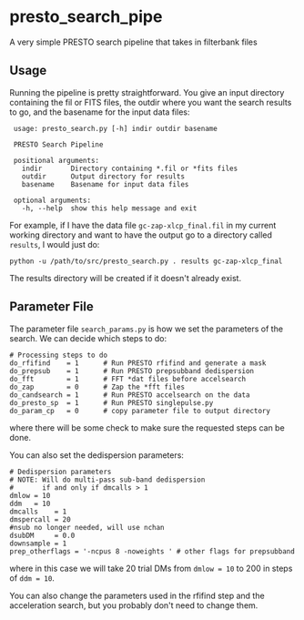 # presto_search_pipe

A very simple PRESTO search pipeline that takes in 
filterbank files 

## Usage

Running the pipeline is pretty straightforward.  You give 
an input directory containing the fil or FITS files, the 
outdir where you want the search results to go, and the 
basename for the input data files:

     usage: presto_search.py [-h] indir outdir basename
     
     PRESTO Search Pipeline
     
     positional arguments:
       indir       Directory containing *.fil or *fits files
       outdir      Output directory for results
       basename    Basename for input data files
     
     optional arguments:
       -h, --help  show this help message and exit

For example, if I have the data file `gc-zap-xlcp_final.fil` in my 
current working directory and want to have the output go to a directory 
called `results`, I would just do:

    python -u /path/to/src/presto_search.py . results gc-zap-xlcp_final 

The results directory will be created if it doesn't already exist.

## Parameter File

The parameter file `search_params.py` is how we set the parameters 
of the search.  We can decide which steps to do:

    # Processing steps to do
    do_rfifind    = 1      # Run PRESTO rfifind and generate a mask
    do_prepsub    = 1      # Run PRESTO prepsubband dedispersion
    do_fft        = 1      # FFT *dat files before accelsearch
    do_zap        = 0      # Zap the *fft files
    do_candsearch = 1      # Run PRESTO accelsearch on the data
    do_presto_sp  = 1      # Run PRESTO singlepulse.py
    do_param_cp   = 0      # copy parameter file to output directory 

where there will be some check to make sure the requested steps 
can be done.

You can also set the dedispersion parameters:

    # Dedispersion parameters
    # NOTE: Will do multi-pass sub-band dedispersion
    #       if and only if dmcalls > 1
    dmlow = 10 
    ddm   = 10
    dmcalls    = 1
    dmspercall = 20 
    #nsub no longer needed, will use nchan
    dsubDM     = 0.0
    downsample = 1
    prep_otherflags = '-ncpus 8 -noweights ' # other flags for prepsubband

where in this case we will take 20 trial DMs from `dmlow = 10` to 
200 in steps of `ddm = 10`.

You can also change the parameters used in the rfifind step and the 
acceleration search, but you probably don't need to change them.
    

